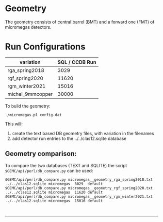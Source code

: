 # Geometry 

The geometry consists of central barrel (BMT) and a forward one (FMT) of micromegas detectors.

# Run Configurations

| variation        | SQL / CCDB Run | 
|------------------|----------------|
| rga_spring2018   | 3029           | 
| rgf_spring2020   | 11620          | 
| rgm_winter2021   | 15016          | 
| michel_9mmcopper | 30000          | 

To build the geometry:

````./micromegas.pl config.dat````

This will:

1. create the text based DB geometry files, with variation in the filenames
2. add detector run entries to the ../../clas12.sqlite database



## Geometry comparison:

To compare the two databases (TEXT and SQLITE) the script ` $GEMC/api/perl/db_compare.py` can be used:

````
$GEMC/api/perl/db_compare.py micromegas__geometry_rga_spring2018.txt ../../clas12.sqlite micromegas  3029  default
$GEMC/api/perl/db_compare.py micromegas__geometry_rgf_spring2020.txt ../../clas12.sqlite micromegas  11620 default
$GEMC/api/perl/db_compare.py micromegas__geometry_rgm_winter2021.txt ../../clas12.sqlite micromegas  15016 default
````

<br/>

---
